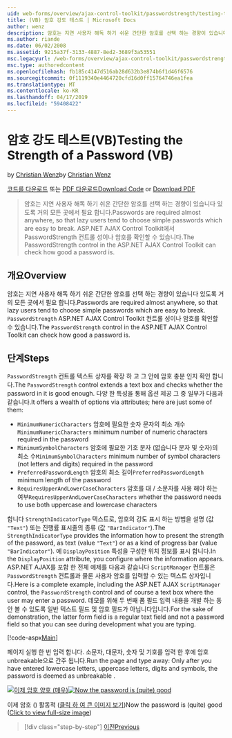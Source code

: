 ```yaml
---
uid: web-forms/overview/ajax-control-toolkit/passwordstrength/testing-the-strength-of-a-password-vb
title: (VB) 암호 강도 테스트 | Microsoft Docs
author: wenz
description: 암호는 지연 사용자 해독 하기 쉬운 간단한 암호를 선택 하는 경향이 있습니다 있도록 거의 모든 곳에서 필요 합니다. ASP에서 PasswordStrength 컨트롤입니다. N....
ms.author: riande
ms.date: 06/02/2008
ms.assetid: 9215a37f-3133-4887-8ed2-3689f3a53551
msc.legacyurl: /web-forms/overview/ajax-control-toolkit/passwordstrength/testing-the-strength-of-a-password-vb
msc.type: authoredcontent
ms.openlocfilehash: fb185c4147d516ab28d632b3e874b6f1d46f6576
ms.sourcegitcommit: 0f1119340e4464720cfd16d0ff15764746ea1fea
ms.translationtype: MT
ms.contentlocale: ko-KR
ms.lasthandoff: 04/17/2019
ms.locfileid: "59408422"
---
```

# <a name="testing-the-strength-of-a-password-vb"></a><span data-ttu-id="17a6c-104">암호 강도 테스트(VB)</span><span class="sxs-lookup"><span data-stu-id="17a6c-104">Testing the Strength of a Password (VB)</span></span>

<span data-ttu-id="17a6c-105">by [Christian Wenz](https://github.com/wenz)</span><span class="sxs-lookup"><span data-stu-id="17a6c-105">by [Christian Wenz](https://github.com/wenz)</span></span>

<span data-ttu-id="17a6c-106">[코드를 다운로드](http://download.microsoft.com/download/9/3/f/93f8daea-bebd-4821-833b-95205389c7d0/PasswordStrength0.vb.zip) 또는 [PDF 다운로드](http://download.microsoft.com/download/2/d/c/2dc10e34-6983-41d4-9c08-f78f5387d32b/passwordstrength0VB.pdf)</span><span class="sxs-lookup"><span data-stu-id="17a6c-106">[Download Code](http://download.microsoft.com/download/9/3/f/93f8daea-bebd-4821-833b-95205389c7d0/PasswordStrength0.vb.zip) or [Download PDF](http://download.microsoft.com/download/2/d/c/2dc10e34-6983-41d4-9c08-f78f5387d32b/passwordstrength0VB.pdf)</span></span>

> <span data-ttu-id="17a6c-107">암호는 지연 사용자 해독 하기 쉬운 간단한 암호를 선택 하는 경향이 있습니다 있도록 거의 모든 곳에서 필요 합니다.</span><span class="sxs-lookup"><span data-stu-id="17a6c-107">Passwords are required almost anywhere, so that lazy users tend to choose simple passwords which are easy to break.</span></span> <span data-ttu-id="17a6c-108">ASP.NET AJAX Control Toolkit에서 PasswordStrength 컨트롤 성이나 암호를 확인할 수 있습니다.</span><span class="sxs-lookup"><span data-stu-id="17a6c-108">The PasswordStrength control in the ASP.NET AJAX Control Toolkit can check how good a password is.</span></span>


## <a name="overview"></a><span data-ttu-id="17a6c-109">개요</span><span class="sxs-lookup"><span data-stu-id="17a6c-109">Overview</span></span>

<span data-ttu-id="17a6c-110">암호는 지연 사용자 해독 하기 쉬운 간단한 암호를 선택 하는 경향이 있습니다 있도록 거의 모든 곳에서 필요 합니다.</span><span class="sxs-lookup"><span data-stu-id="17a6c-110">Passwords are required almost anywhere, so that lazy users tend to choose simple passwords which are easy to break.</span></span> <span data-ttu-id="17a6c-111">`PasswordStrength` ASP.NET AJAX Control Toolkit 컨트롤 성이나 암호를 확인할 수 있습니다.</span><span class="sxs-lookup"><span data-stu-id="17a6c-111">The `PasswordStrength` control in the ASP.NET AJAX Control Toolkit can check how good a password is.</span></span>

## <a name="steps"></a><span data-ttu-id="17a6c-112">단계</span><span class="sxs-lookup"><span data-stu-id="17a6c-112">Steps</span></span>

<span data-ttu-id="17a6c-113">`PasswordStrength` 컨트롤 텍스트 상자를 확장 하 고 그 안에 암호 충분 인지 확인 합니다.</span><span class="sxs-lookup"><span data-stu-id="17a6c-113">The `PasswordStrength` control extends a text box and checks whether the password in it is good enough.</span></span> <span data-ttu-id="17a6c-114">다양 한 특성을 통해 옵션 제공 그 중 일부가 다음과 같습니다.</span><span class="sxs-lookup"><span data-stu-id="17a6c-114">It offers a wealth of options via attributes; here are just some of them:</span></span>

- <span data-ttu-id="17a6c-115">`MinimumNumericCharacters` 암호에 필요한 숫자 문자의 최소 개수</span><span class="sxs-lookup"><span data-stu-id="17a6c-115">`MinimumNumericCharacters` minimum number of numeric characters required in the password</span></span>
- <span data-ttu-id="17a6c-116">`MinimumSymbolCharacters` 암호에 필요한 기호 문자 (없습니다 문자 및 숫자)의 최소 수</span><span class="sxs-lookup"><span data-stu-id="17a6c-116">`MinimumSymbolCharacters` minimum number of symbol characters (not letters and digits) required in the password</span></span>
- <span data-ttu-id="17a6c-117">`PreferredPasswordLength` 암호의 최소 길이</span><span class="sxs-lookup"><span data-stu-id="17a6c-117">`PreferredPasswordLength` minimum length of the password</span></span>
- <span data-ttu-id="17a6c-118">`RequiresUpperAndLowerCaseCharacters` 암호를 대 / 소문자를 사용 해야 하는 여부</span><span class="sxs-lookup"><span data-stu-id="17a6c-118">`RequiresUpperAndLowerCaseCharacters` whether the password needs to use both uppercase and lowercase characters</span></span>

<span data-ttu-id="17a6c-119">합니다 `StrengthIndicatorType` 텍스트로, 암호의 강도 표시 하는 방법을 설명 (값 `"Text"`) 또는 진행률 표시줄의 종류 (값 `"BarIndicator"`).</span><span class="sxs-lookup"><span data-stu-id="17a6c-119">The `StrengthIndicatorType` provides the information how to present the strength of the password, as text (value `"Text"`) or as a kind of progress bar (value `"BarIndicator"`).</span></span> <span data-ttu-id="17a6c-120">에 `DisplayPosition` 특성을 구성한 위치 정보를 표시 합니다.</span><span class="sxs-lookup"><span data-stu-id="17a6c-120">In the `DisplayPosition` attribute, you configure where the information appears.</span></span> <span data-ttu-id="17a6c-121">ASP.NET AJAX를 포함 한 전체 예제를 다음과 같습니다 `ScriptManager` 컨트롤은 `PasswordStrength` 컨트롤과 물론 사용자 암호를 입력할 수 있는 텍스트 상자입니다.</span><span class="sxs-lookup"><span data-stu-id="17a6c-121">Here is a complete example, including the ASP.NET AJAX `ScriptManager` control, the `PasswordStrength` control and of course a text box where the user may enter a password.</span></span> <span data-ttu-id="17a6c-122">데모를 위해 두 번째 폼 필드 입력 내용을 개발 하는 동안 볼 수 있도록 일반 텍스트 필드 및 암호 필드가 아닙니다입니다.</span><span class="sxs-lookup"><span data-stu-id="17a6c-122">For the sake of demonstration, the latter form field is a regular text field and not a password field so that you can see during development what you are typing.</span></span>

[!code-aspx[Main](testing-the-strength-of-a-password-vb/samples/sample1.aspx)]

<span data-ttu-id="17a6c-123">페이지 실행 한 번 입력 합니다. 소문자, 대문자, 숫자 및 기호를 입력 한 후에 암호 unbreakable으로 간주 됩니다.</span><span class="sxs-lookup"><span data-stu-id="17a6c-123">Run the page and type away: Only after you have entered lowercase letters, uppercase letters, digits and symbols, the password is deemed as unbreakable .</span></span>


<span data-ttu-id="17a6c-124">[![이제 암호 양호 (매우)](testing-the-strength-of-a-password-vb/_static/image2.png)](testing-the-strength-of-a-password-vb/_static/image1.png)</span><span class="sxs-lookup"><span data-stu-id="17a6c-124">[![Now the password is (quite) good](testing-the-strength-of-a-password-vb/_static/image2.png)](testing-the-strength-of-a-password-vb/_static/image1.png)</span></span>

<span data-ttu-id="17a6c-125">이제 암호 () 활동적 ([클릭 하 여 큰 이미지 보기](testing-the-strength-of-a-password-vb/_static/image3.png))</span><span class="sxs-lookup"><span data-stu-id="17a6c-125">Now the password is (quite) good ([Click to view full-size image](testing-the-strength-of-a-password-vb/_static/image3.png))</span></span>

> [!div class="step-by-step"]
> [<span data-ttu-id="17a6c-126">이전</span><span class="sxs-lookup"><span data-stu-id="17a6c-126">Previous</span></span>](testing-the-strength-of-a-password-cs.md)
